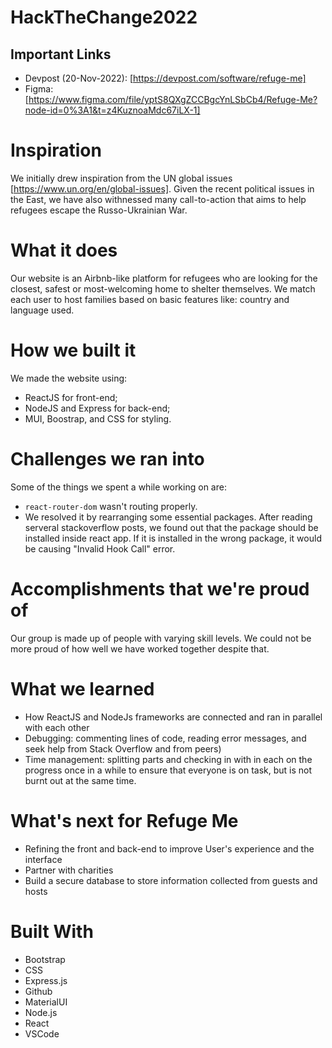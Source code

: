 # HackTheChange2022
## Important Links
- Devpost (20-Nov-2022): [https://devpost.com/software/refuge-me]
- Figma: [https://www.figma.com/file/yptS8QXgZCCBgcYnLSbCb4/Refuge-Me?node-id=0%3A1&t=z4KuznoaMdc67iLX-1]


# Inspiration
We initially drew inspiration from the UN global issues [https://www.un.org/en/global-issues]. Given the recent political issues in the East, we have also withnessed many call-to-action that aims to help refugees escape the Russo-Ukrainian War.

# What it does
Our website is an Airbnb-like platform for refugees who are looking for the closest, safest or most-welcoming home to shelter themselves. We match each user to host families based on basic features like: country and language used.

# How we built it
We made the website using:

- ReactJS for front-end;
- NodeJS and Express for back-end;
- MUI, Boostrap, and CSS for styling.

# Challenges we ran into
Some of the things we spent a while working on are:

- ```react-router-dom``` wasn't routing properly.
- We resolved it by rearranging some essential packages.
  After reading serveral stackoverflow posts, we found out that the package should be installed inside react app. If it is installed in the wrong package, it would be causing "Invalid Hook Call" error.
 
 # Accomplishments that we're proud of
Our group is made up of people with varying skill levels. We could not be more proud of how well we have worked together despite that.

# What we learned
- How ReactJS and NodeJs frameworks are connected and ran in parallel with each other
- Debugging: commenting lines of code, reading error messages, and seek help from Stack Overflow and from peers)
- Time management: splitting parts and checking in with in each on the progress once in a while to ensure that everyone is on task, but is not burnt out at the same time.

# What's next for Refuge Me
- Refining the front and back-end to improve User's experience and the interface
- Partner with charities
- Build a secure database to store information collected from guests and hosts

# Built With
- Bootstrap
- CSS
- Express.js
- Github
- MaterialUI
- Node.js
- React
- VSCode
